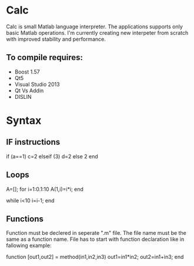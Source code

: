 # Calc
Calc is small Matlab language interpreter. The applications supports only basic Matlab operations.
I'm currently creating new interpeter from scratch with improved stability and performance.

## To compile requires:
- Boost 1.57
- Qt5
- Visual Studio 2013
- Qt Vs Addin
- DISLIN

# Syntax

## IF instructions

if (a==1)
    c=2
elseif (3)
    d=2
else
    2
end

## Loops
A=[];
for i=1:0.1:10
  A(1,i)=i*i;
end

while i<10
  i=i-1;
end

## Functions
Function must be declered in seperate ".m" file. The file name must be the same as a function name. File has to start with function declaration like in fallowing example:

 function [out1,out2] = method(in1,in2,in3) 
    out1=in1*in2;
    out2=in1+in3;
 end
